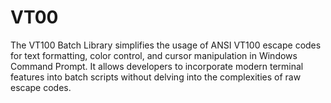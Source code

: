 # VT00
The VT100 Batch Library simplifies the usage of ANSI VT100 escape codes for text formatting, color control, and cursor manipulation in Windows Command Prompt. It allows developers to incorporate modern terminal features into batch scripts without delving into the complexities of raw escape codes.
